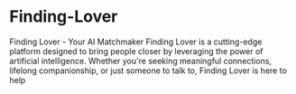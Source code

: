 # Finding-Lover
Finding Lover - Your AI Matchmaker Finding Lover is a cutting-edge platform designed to bring people closer by leveraging the power of artificial intelligence. Whether you're seeking meaningful connections, lifelong companionship, or just someone to talk to, Finding Lover is here to help
